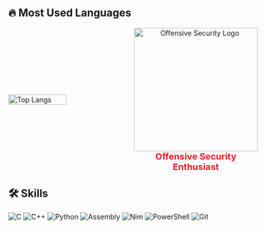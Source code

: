 ## 🔥 Most Used Languages

<div style="display: flex; align-items: center; justify-content: space-between;">
  <img src="https://github-readme-stats.vercel.app/api/top-langs/?username=Raulisr00t&layout=compact&theme=dark" alt="Top Langs" style="width: 50%; max-width: 300px;" />
  <div style="margin-left: 20px; text-align: center;">
    <img src="https://www.google.com/url?sa=i&url=https%3A%2F%2Fwww.atom.com%2Fname%2FOffensiveSecurity.org&psig=AOvVaw2e8XxFx__49IquQE9udKup&ust=1724225184683000&source=images&cd=vfe&opi=89978449&ved=0CBMQjRxqFwoTCIjrl9GFg4gDFQAAAAAdAAAAABAE" alt="Offensive Security Logo" style="width: 250px;"/> <!-- Replace with your logo URL -->
    <br/>
    <span style="font-size: 18px; color: #ED1C24; font-weight: bold;">Offensive Security Enthusiast</span>
  </div>
</div>

## 🛠️ Skills
![C](https://img.shields.io/badge/C-A8B9CC?style=for-the-badge&logo=c&logoColor=white)
![C++](https://img.shields.io/badge/C++-00599C?style=for-the-badge&logo=c%2B%2B&logoColor=white)
![Python](https://img.shields.io/badge/Python-3776AB?style=for-the-badge&logo=python&logoColor=white)
![Assembly](https://img.shields.io/badge/Assembly-525252?style=for-the-badge&logo=assemblyscript&logoColor=white)
![Nim](https://img.shields.io/badge/Nim-FFE953?style=for-the-badge&logo=nim&logoColor=white)
![PowerShell](https://img.shields.io/badge/PowerShell-5391FE?style=for-the-badge&logo=powershell&logoColor=white)
![Git](https://img.shields.io/badge/Git-F05032?style=for-the-badge&logo=git&logoColor=white)
